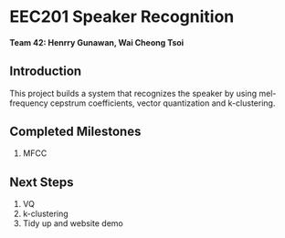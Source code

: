 # EEC201 Speaker Recognition
#### Team 42: Henrry Gunawan, Wai Cheong Tsoi

## Introduction
This project builds a system that recognizes the speaker by using mel-frequency cepstrum 
coefficients, vector quantization and k-clustering.

## Completed Milestones
1. MFCC

## Next Steps
1. VQ
2. k-clustering
3. Tidy up and website demo